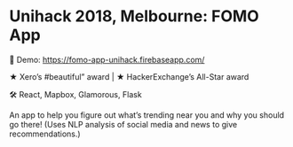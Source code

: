 # Unihack 2018, Melbourne: FOMO App 

🔗 Demo: https://fomo-app-unihack.firebaseapp.com/

★ Xero’s #beautiful” award | ★ HackerExchange’s All-Star award

🛠 React, Mapbox, Glamorous, Flask

An app to help you figure out what’s trending near you and why you should go there! (Uses NLP analysis of social media and news to give recommendations.) 
